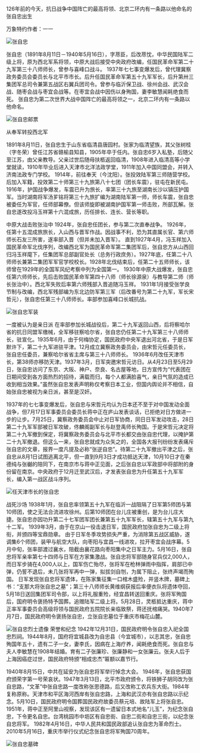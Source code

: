 126年前的今天，抗日战争中国阵亡的最高将领、北京二环内有一条路以他命名的张自忠出生

万象特约作者：一一

![张自忠](张自忠.jpg)

张自忠（1891年8月11日－1940年5月16日），字荩臣，后改荩忱，中华民国陆军二级上将，原为西北军系将领，中原大战后接受中央政府改编，任国民革命军第二十九军第三十八师师长，曾参与喜峰口战斗。
1937年七七事变爆发后，曾代理冀察政务委员会委员长与北平市市长。后升任国民革命军第五十九军军长，后升第卅三集团军总司令兼第五战区右翼兵团司令。曾参与临沂保卫战、徐州会战、武汉会战、随枣会战与枣宜会战等。在枣宜会战中因伤以身殉国，妻李敏慧闻耗绝食而死。
张自忠为第二次世界大战中国阵亡的最高将领之一，北京二环内有一条路以他命名。

![张自忠邮票](张自忠邮票.jpg)

从奉军转投西北军

1891年8月11日，张自忠生于山东省临清县唐园村。张家为临清望族，其父张树桂（字冬荣）曾任江苏省赣榆县知县，1905年卒于任内。张自忠6岁入私塾，后随父至江苏，由父亲教导。父亲过世后随母扶柩返回临清，1908年进入临清高等小学堂就读，1910年毕业后进入天津市北洋法政学堂，1911年加入中国同盟会，并转入济南法政专门学校。
1914年，前往奉天（今沈阳）。张投效陆军第三师随营学校。后加入军籍，投效第二十师第三十九旅第八十七团（团长车震），驻屯在新民屯。
1916年，护国战争爆发，车震已升为旅长，率第三十九旅至湖南长沙以镇压护国军。当时湖南将军汤芗铭将第三十九旅扩编为湖南陆军第一师，师长车震，张自忠被委任为军官，任师部幕僚。但该师旋即被湖南护国军第一师击败，所部瓦解。张自忠遂改投冯玉祥第十六混成旅，历任排长、连长、营长等职。

中原大战击败张治中
1924年，张自忠任团长，参与第二次直奉战争。
1926年，任第十五混成旅旅长，入山西与晋军作战。因战事不利，恐为其直属长官、第六师师长石友三所害，遂率部入晋（但并未加入晋军）。
直到1927年4月，冯玉祥加入国民革命军北伐序列，改编西北军为国民革命军第二集团军后，张自忠方从山西回归冯玉祥麾下，任集团军总部副官处长（总务行政庶务）。1927年底，任第二十八师师长兼第二集团军军官学校校长。1928年北伐结束后，任第二十五师师长，该师曾在1929年的全国军风纪考察中列为全国第一。
1930年中原大战爆发，张自忠任第六师师长，先后击败国民革命军第四十八师（师长徐源泉）与教导第二师（师长张治中）。西北军失败后率第六师残部入晋追随冯玉祥。
1931年1月接受张学良节制与改编，西北军残部编为东北边防军第三军（后改番号为第二十九军，军长宋哲元），张自忠任第三十八师师长。率部参加喜峰口长城抗战。

![张自忠军装](张自忠军装.jpg)

一度被认为是亲日派
在率部参加长城战役后，第二十九军返回山西，后将察哈尔省的抗日同盟军缴械，全军移驻察哈尔省，张自忠仍任第二十九军第三十八师师长，驻宣化。1935年6月，由于何梅协定，国民政府中央军退出河北省，于是日军默许下，第二十九军进驻平津。12月成立冀察政务委员会，由宋哲元任委员长，张自忠任委员，兼察哈尔省省主席与第三十八师师长。
1936年6月改任天津市长，第38师亦移防天津。1937年3月，日军突邀宋哲元访日。从4月23日至5月29日，张自忠访问了东京、大阪、神户、奈良、名古屋等地，日方宣传为“代表团在日期间受到各方面热烈的招待，满载而归，每个人都满脸喜气，亲日气氛的造成已收到相当效果。”虽然张自忠发表声明称仅考察日本工业，但国内舆论并不相信，自始张自忠被视为亲日派，甚至是汉奸。

1937年的七七事变爆发后，张自忠与宋哲元均认为日本还不至于对中国发动全面战争，但7月17日军事委员会委员长蒋中正在庐山发表谈话，已拒绝对日方做进一步的让步。7月25日，冀察政务委员会中止对日军协商，同日日军发动攻击，28日第二十九军军部被日军攻破，佟麟阁副军长与赵登禹师长殉国。于是宋哲元决定将第二十九军撤到保定，将冀察政务委员会与北平市长都交由张自忠代理，以掩护第二十九军撤退。但这么一来，张自忠就成为众矢之的，全国各大报刊纷纷发表痛斥张自忠的文章，报界一度凡提及必称“张逆自忠”。待第二十九军撤出平津之后，张自忠从8月1日试图逃离北平，但一直到9月3日才成功抵达天津，10月10日才在秦德纯与张樾的陪同下，在南京市与蒋中正见面，之后张自忠以军政部中将部附的身份留在南京。中央政府于12月迁至武汉后，才发表张自忠为升任第五十九军军长，编入第一战区战斗序列。

![任天津市长的张自忠](任天津市长的张自忠.jpg)

战死沙场
1938年1月，张自忠率领第五十九军在临沂一战阻隔了日军第5师团与第10师团，使之无法合流进攻徐州。后第10师团在台儿庄被重创，是为台儿庄大捷。张自忠亦因功升第二十七军团军团长兼第五十九军军长，辖第五十九军与第九十二军。
1939年3月，由于在京山一役击退日军，国民政府加张自忠为二级上将衔，并颁四等宝鼎勋章。
由于日军冬季攻势损失严重，为消除第五战区威胁，遂调集6个师团，装甲与航空大队，向枣阳与宜昌一线进攻，拉开枣宜会战序幕。5月中旬，张率部渡过襄水，阻截由襄花路向枣阳集中之日军主力。5月16日，张自忠将军亲率第七十四师与日军在方家集激战。张自忠将军部随身官兵仅2,000人，而日军步骑在4,000人以上，国军伤亡殆尽，张将军在枪林弹雨中指挥，肩部已中弹，仍誓不退后，未几张将军再中一弹，拟拔剑自刎，为属下阻止，张终声竭而殉国。 日军发现张自忠将军遗体，在陈家集征集一口棺木盛殓，并竖木牌，墓碑上书：“支那大将张自忠之墓”；第三十八师师长黄维纲获报后率便衣队将遗体夺回，5月18日送回集团军司令部，以上将礼服重殓，经宜昌转送回重庆。张将军殉国后，国府明令褒扬特予国葬。追赠陆军二级上将。5月28日，灵柩抵达重庆，蒋中正率军事委员会高级将领与国民政府五院院长亲临致祭，蒋还抚棺痛哭。1940年7月7日，国民政府明令褒扬张自忠，立张自忠墓位于重庆市梅花山麓。

![张自忠烈士遗像](张自忠烈士遗像.jpg)
荣誉和纪念
1942年12月31日，国民政府明令张自忠入祀全国忠烈祠。1944年8月，国府将宜城县改为自忠县（今宜城市），以志其忠，张自忠殉国年五十，遗有二子一女，妻李氏，因病在上海疗养，闻耗绝食而死。张自忠与夫人李敏慧在1908年结婚。育有二子张廉珍、张廉静和一女张廉云。张夫人后于上海因癌症过世，国民政府特颁“相成忠杰”匾额以嘉节行。

1940年8月15日，中共在延安为张自忠将军举行悼念大会。
1946年，张自忠获国府颁荣字第一号荣哀状。1947年3月13日，北平市政府颁令，将铁狮子胡同改为张自忠路，“文革”中张自忠路一度改称张思德路，后又改称工农兵东大街。1984年复称原称。天津市和平区海河西岸有张自忠路，上海和武汉亦有张自忠路以示纪念。5月10日，国民政府明令国葬国民政府故委员蔡元培、故陆军上将张自忠。
1951年，蒋中正至阿里山视察，发现该区有一遗留日本式地名“儿玉”，为纪念张自忠，下令更名自忠。台湾桃园市中坜区有自忠街、自忠二街和自忠三街，以纪念张自忠将军。
1982年4月16日，中华人民共和国民政部追认张自忠为革命烈士。2010年5月16日，重庆市举行仪式纪念张自忠将军殉国70周年。

![张自忠墓碑](张自忠墓碑.jpg)